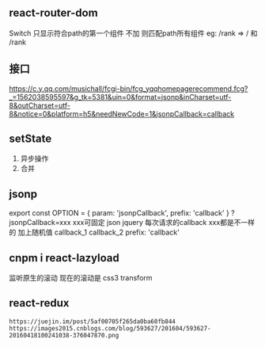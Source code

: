 ## react-router-dom 
Switch 只显示符合path的第一个组件
不加 则匹配path所有组件  eg: /rank  =>  /  和 /rank

## 接口
https://c.y.qq.com/musichall/fcgi-bin/fcg_yqqhomepagerecommend.fcg?_=1562038595597&g_tk=5381&uin=0&format=jsonp&inCharset=utf-8&outCharset=utf-8&notice=0&platform=h5&needNewCode=1&jsonpCallback=callback

## setState
1. 异步操作
2. 合并

## jsonp
export const OPTION = {
  param: 'jsonpCallback',
  prefix: 'callback'
}
?jsonpCallback=xxx
xxx可固定
json jquery
每次请求的callback xxx都是不一样的 加上随机值
callback_1
callback_2
prefix: 'callback'

## cnpm i react-lazyload
监听原生的滚动
现在的滚动是  css3 transform


## react-redux
`https://juejin.im/post/5af00705f265da0ba60fb844`
`https://images2015.cnblogs.com/blog/593627/201604/593627-20160418100241038-376047870.png`